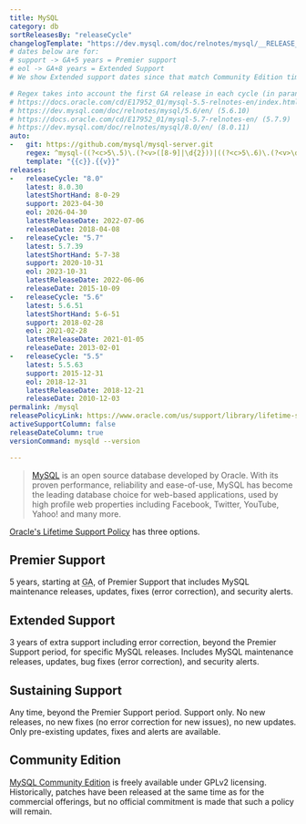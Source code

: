 ```yaml
---
title: MySQL
category: db
sortReleasesBy: "releaseCycle"
changelogTemplate: "https://dev.mysql.com/doc/relnotes/mysql/__RELEASE_CYCLE__/en/news-__LATEST_SHORT_HAND__.html"
# dates below are for:
# support -> GA+5 years = Premier support
# eol -> GA+8 years = Extended Support
# We show Extended support dates since that match Community Edition timelines

# Regex takes into account the first GA release in each cycle (in parantheses)
# https://docs.oracle.com/cd/E17952_01/mysql-5.5-relnotes-en/index.html (5.5.8)
# https://dev.mysql.com/doc/relnotes/mysql/5.6/en/ (5.6.10)
# https://docs.oracle.com/cd/E17952_01/mysql-5.7-relnotes-en/ (5.7.9)
# https://dev.mysql.com/doc/relnotes/mysql/8.0/en/ (8.0.11)
auto:
-   git: https://github.com/mysql/mysql-server.git
    regex: ^mysql-((?<c>5\.5)\.(?<v>([8-9]|\d{2}))|((?<c>5\.6)\.(?<v>\d{2}))|((?<c>5\.7)\.(?<v>([9]|\d{2})))|((?<c>8\.0)\.(?<v>(1[1-9]|[2-9]\d))))$
    template: "{{c}}.{{v}}"
releases:
-   releaseCycle: "8.0"
    latest: 8.0.30
    latestShortHand: 8-0-29
    support: 2023-04-30
    eol: 2026-04-30
    latestReleaseDate: 2022-07-06
    releaseDate: 2018-04-08
-   releaseCycle: "5.7"
    latest: 5.7.39
    latestShortHand: 5-7-38
    support: 2020-10-31
    eol: 2023-10-31
    latestReleaseDate: 2022-06-06
    releaseDate: 2015-10-09
-   releaseCycle: "5.6"
    latest: 5.6.51
    latestShortHand: 5-6-51
    support: 2018-02-28
    eol: 2021-02-28
    latestReleaseDate: 2021-01-05
    releaseDate: 2013-02-01
-   releaseCycle: "5.5"
    latest: 5.5.63
    support: 2015-12-31
    eol: 2018-12-31
    latestReleaseDate: 2018-12-21
    releaseDate: 2010-12-03
permalink: /mysql
releasePolicyLink: https://www.oracle.com/us/support/library/lifetime-support-technology-069183.pdf
activeSupportColumn: false
releaseDateColumn: true
versionCommand: mysqld --version

---
```


> [MySQL](https://www.mysql.com/about) is an open source database developed by Oracle. With its proven performance, reliability and ease-of-use, MySQL has become the leading database choice for web-based applications, used by high profile web properties including Facebook, Twitter, YouTube, Yahoo! and many more.

[Oracle's Lifetime Support Policy](https://www.mysql.com/support/) has three options.

## Premier Support

5 years, starting at <abbr title="General Availability">GA</abbr>, of Premier Support that includes MySQL maintenance releases, updates, fixes (error correction), and security alerts.

## Extended Support

3 years of extra support including error correction, beyond the Premier Support period, for specific MySQL releases. Includes MySQL maintenance releases, updates, bug fixes (error correction), and security alerts.

## Sustaining Support

Any time, beyond the Premier Support period. Support only. No new releases, no new fixes (no error correction for new issues), no new updates. Only pre-existing updates, fixes and alerts are available.

## Community Edition

[MySQL Community Edition](https://www.mysql.com/products/community/) is freely available under GPLv2 licensing. Historically, patches have been released at the same time as for the commercial offerings, but no official commitment is made that such a policy will remain.
